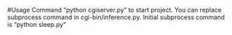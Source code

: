 #Usage
Command “python cgiserver.py” to start project.
You can replace subprocess command in cgi-bin/inference.py.
Initial subprocess command is “python sleep.py“